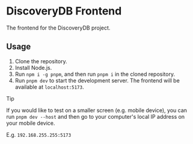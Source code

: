# DiscoveryDB Frontend
The frontend for the DiscoveryDB project.

## Usage
1. Clone the repository.
2. Install Node.js.
3. Run `npm i -g pnpm`, and then run `pnpm i` in the cloned repository.
4. Run `pnpm dev` to start the development server. The frontend will be available at `localhost:5173`.

> [!TIP]
> If you would like to test on a smaller screen (e.g. mobile device), you can run `pnpm dev --host` and then go to your computer's local IP address on your mobile device.
> 
> E.g. `192.168.255.255:5173`